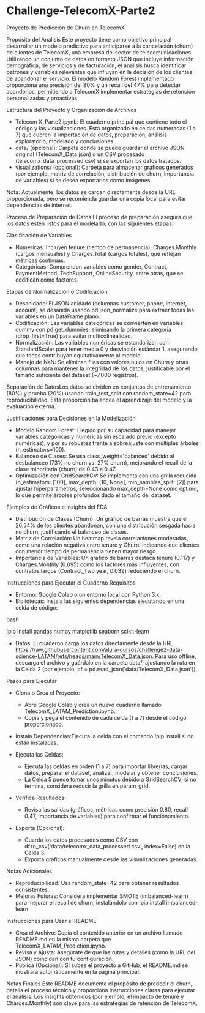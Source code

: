 # Challenge-TelecomX-Parte2
Proyecto de Predicción de Churn en TelecomX

Propósito del Análisis
Este proyecto tiene como objetivo principal desarrollar un modelo predictivo para anticiparse a la cancelación (churn) de clientes de TelecomX, una empresa del sector de telecomunicaciones. Utilizando un conjunto de datos en formato JSON que incluye información demográfica, de servicios y de facturación, el análisis busca identificar patrones y variables relevantes que influyan en la decisión de los clientes de abandonar el servicio. El modelo Random Forest implementado proporciona una precisión del 80% y un recall del 47% para detectar abandonos, permitiendo a TelecomX implementar estrategias de retención personalizadas y proactivas.

Estructura del Proyecto y Organización de Archivos
- Telecom X_Parte2.ipynb: El cuaderno principal que contiene todo el código y las visualizaciones. Está organizado en celdas numeradas (1 a 7) que cubren la importación de datos, preparación, análisis exploratorio, modelado y conclusiones.
- data/ (opcional): Carpeta donde se puede guardar el archivo JSON original (TelecomX_Data.json) o un CSV procesado (telecomx_data_processed.csv) si se exportan los datos tratados.
- visualizations/ (opcional): Carpeta para almacenar gráficos generados (por ejemplo, matriz de correlación, distribución de churn, importancia de variables) si se desea exportarlos como imágenes.

Nota: Actualmente, los datos se cargan directamente desde la URL proporcionada, pero se recomienda guardar una copia local para evitar dependencias de internet.

Proceso de Preparación de Datos
El proceso de preparación asegura que los datos estén listos para el modelado, con las siguientes etapas:

Clasificación de Variables
- Numéricas: Incluyen tenure (tiempo de permanencia), Charges.Monthly (cargos mensuales) y Charges.Total (cargos totales), que reflejan métricas continuas.
- Categóricas: Comprenden variables como gender, Contract, PaymentMethod, TechSupport, OnlineSecurity, entre otras, que se codifican como factores.

Etapas de Normalización o Codificación
- Desanidado: El JSON anidado (columnas customer, phone, internet, account) se desanida usando pd.json_normalize para extraer todas las variables en un DataFrame plano.
- Codificación: Las variables categóricas se convierten en variables dummy con pd.get_dummies, eliminando la primera categoría (drop_first=True) para evitar multicolinealidad.
- Normalización: Las variables numéricas se estandarizan con StandardScaler para tener media 0 y desviación estándar 1, asegurando que todas contribuyan equitativamente al modelo.
- Manejo de NaN: Se eliminan filas con valores nulos en Churn y otras columnas para mantener la integridad de los datos, justificable por el tamaño suficiente del dataset (~7,000 registros).

Separación de DatosLos datos se dividen en conjuntos de entrenamiento (80%) y prueba (20%) usando train_test_split con random_state=42 para reproducibilidad. Esta proporción balancea el aprendizaje del modelo y la evaluación externa.

Justificaciones para Decisiones en la Modelización
- Modelo Random Forest: Elegido por su capacidad para manejar variables categóricas y numéricas sin escalado previo (excepto numéricas), y por su robustez frente a sobreajuste con múltiples árboles (n_estimators=100).
- Balanceo de Clases: Se usa class_weight='balanced' debido al desbalanceo (73% no churn vs. 27% churn), mejorando el recall de la clase minoritaria (churn) de 0.43 a 0.47.
- Optimización con GridSearchCV: Se implementa con una grilla reducida (n_estimators: [100], max_depth: [10, None], min_samples_split: [2]) para ajustar hiperparámetros, seleccionando max_depth=None como óptimo, lo que permite árboles profundos dado el tamaño del dataset.

Ejemplos de Gráficos e Insights del EDA
- Distribución de Clases (Churn): Un gráfico de barras muestra que el 26.54% de los clientes abandonan, con una distribución sesgada hacia no churn, justificando el balanceo de clases.
- Matriz de Correlación: Un heatmap revela correlaciones moderadas, como una relación negativa entre tenure y Churn, indicando que clientes con menor tiempo de permanencia tienen mayor riesgo.
- Importancia de Variables: Un gráfico de barras destaca tenure (0.117) y Charges.Monthly (0.095) como los factores más influyentes, con contratos largos (Contract_Two year, 0.039) reduciendo el churn.

Instrucciones para Ejecutar el Cuaderno
Requisitos
- Entorno: Google Colab o un entorno local con Python 3.x.
- Bibliotecas: Instala las siguientes dependencias ejecutando en una celda de código:

bash

!pip install pandas numpy matplotlib seaborn scikit-learn

- Datos: El cuaderno carga los datos directamente desde la URL
https://raw.githubusercontent.com/alura-cursos/challenge2-data-science-LATAM/refs/heads/main/TelecomX_Data.json.
Para uso offline, descarga el archivo y guárdalo en la carpeta data/, ajustando la ruta en la Celda 2 (por ejemplo, df = pd.read_json('data/TelecomX_Data.json')).

Pasos para Ejecutar
- Clona o Crea el Proyecto:
    - Abre Google Colab y crea un nuevo cuaderno llamado TelecomX_LATAM_Prediction.ipynb.
    - Copia y pega el contenido de cada celda (1 a 7) desde el código proporcionado.

- Instala Dependencias:Ejecuta la celda con el comando !pip install si no están instaladas.

- Ejecuta las Celdas:
    - Ejecuta las celdas en orden (1 a 7) para importar librerías, cargar datos, preparar el dataset, analizar, modelar y obtener conclusiones.
    - La Celda 5 puede tomar unos minutos debido a GridSearchCV; si no termina, considera reducir la grilla en param_grid.

- Verifica Resultados:
    - Revisa las salidas (gráficos, métricas como precisión 0.80, recall 0.47, importancia de variables) para confirmar el funcionamiento.

- Exporta (Opcional):
    - Guarda los datos procesados como CSV con df.to_csv('data/telecomx_data_processed.csv', index=False) en la Celda 3.
    - Exporta gráficos manualmente desde las visualizaciones generadas.

Notas Adicionales
- Reproducibilidad: Usa random_state=42 para obtener resultados consistentes.
- Mejoras Futuras: Considera implementar SMOTE (imbalanced-learn) para mejorar el recall de churn, instalándolo con !pip install imbalanced-learn.

Instrucciones para Usar el README
- Crea el Archivo: Copia el contenido anterior en un archivo llamado README.md en la misma carpeta que TelecomX_LATAM_Prediction.ipynb.
- Revisa y Ajusta: Asegúrate de que las rutas y detalles (como la URL del JSON) coincidan con tu configuración.
- Publica (Opcional): Si subes el proyecto a GitHub, el README.md se mostrará automáticamente en la página principal.

Notas Finales
Este README documenta el propósito de predecir el churn, detalla el proceso técnico y proporciona instrucciones claras para ejecutar el análisis. Los insights obtenidos (por ejemplo, el impacto de tenure y Charges.Monthly) son clave para las estrategias de retención de TelecomX.
